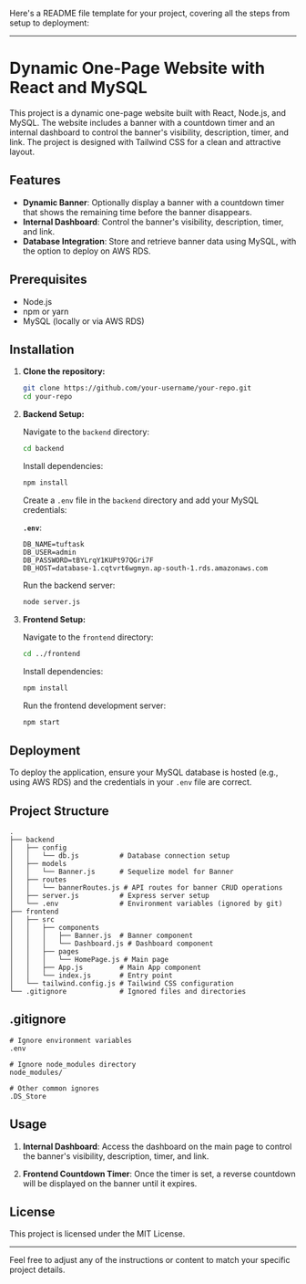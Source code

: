Here's a README file template for your project, covering all the steps from setup to deployment:

---

# Dynamic One-Page Website with React and MySQL

This project is a dynamic one-page website built with React, Node.js, and MySQL. The website includes a banner with a countdown timer and an internal dashboard to control the banner's visibility, description, timer, and link. The project is designed with Tailwind CSS for a clean and attractive layout.

## Features

- **Dynamic Banner**: Optionally display a banner with a countdown timer that shows the remaining time before the banner disappears.
- **Internal Dashboard**: Control the banner's visibility, description, timer, and link.
- **Database Integration**: Store and retrieve banner data using MySQL, with the option to deploy on AWS RDS.

## Prerequisites

- Node.js
- npm or yarn
- MySQL (locally or via AWS RDS)

## Installation

1. **Clone the repository:**

   ```bash
   git clone https://github.com/your-username/your-repo.git
   cd your-repo
   ```

2. **Backend Setup:**

   Navigate to the `backend` directory:

   ```bash
   cd backend
   ```

   Install dependencies:

   ```bash
   npm install
   ```

   Create a `.env` file in the `backend` directory and add your MySQL credentials:

   **`.env`**:
   ```plaintext
   DB_NAME=tuftask
   DB_USER=admin
   DB_PASSWORD=tBYLrqY1KUPt97QGri7F
   DB_HOST=database-1.cqtvrt6wgmyn.ap-south-1.rds.amazonaws.com
   ```

   Run the backend server:

   ```bash
   node server.js
   ```

3. **Frontend Setup:**

   Navigate to the `frontend` directory:

   ```bash
   cd ../frontend
   ```

   Install dependencies:

   ```bash
   npm install
   ```

   Run the frontend development server:

   ```bash
   npm start
   ```

## Deployment

To deploy the application, ensure your MySQL database is hosted (e.g., using AWS RDS) and the credentials in your `.env` file are correct.

## Project Structure

```plaintext
.
├── backend
│   ├── config
│   │   └── db.js          # Database connection setup
│   ├── models
│   │   └── Banner.js      # Sequelize model for Banner
│   ├── routes
│   │   └── bannerRoutes.js # API routes for banner CRUD operations
│   ├── server.js          # Express server setup
│   └── .env               # Environment variables (ignored by git)
├── frontend
│   ├── src
│   │   ├── components
│   │   │   ├── Banner.js  # Banner component
│   │   │   └── Dashboard.js # Dashboard component
│   │   ├── pages
│   │   │   └── HomePage.js # Main page
│   │   ├── App.js         # Main App component
│   │   └── index.js       # Entry point
│   └── tailwind.config.js # Tailwind CSS configuration
└── .gitignore             # Ignored files and directories
```

## .gitignore

```plaintext
# Ignore environment variables
.env

# Ignore node_modules directory
node_modules/

# Other common ignores
.DS_Store
```

## Usage

1. **Internal Dashboard**: Access the dashboard on the main page to control the banner's visibility, description, timer, and link.

2. **Frontend Countdown Timer**: Once the timer is set, a reverse countdown will be displayed on the banner until it expires.

## License

This project is licensed under the MIT License.

---

Feel free to adjust any of the instructions or content to match your specific project details.
